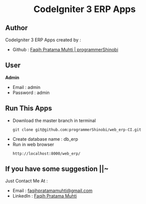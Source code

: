 <h1 align="center">CodeIgniter 3 ERP Apps</h1>

## Author
CodeIgniter 3 ERP Apps created by :

- Github : <a href="https://github.com/programmerShinobi"> Faqih Pratama Muhti | programmerShinobi </a>

## User
**Admin**
- Email     : admin
- Password  : admin


## Run This Apps
- Download the master branch in terminal
  ``` 
  git clone git@github.com:programmerShinobi/web_erp-CI.git
  ```
- Create database name : db_erp
- Run in web browser
  ```
  http://localhost:8000/web_erp/
  ```


## If you have some suggestion ||~
Just Contact Me At :
- Email     : <a href="mailto:faqihpratamamuhti@gmail.com">faqihpratamamuhti@gmail.com</a>
- LinkedIn  : <a href="https://www.linkedin.com/in/faqih-pratama-muhti-9a75a2130/">Faqih Pratama Muhti</a>
